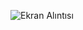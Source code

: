 
![Ekran Alıntısı](https://github.com/erolcum/OOP-Challenges/assets/110387801/d108899a-d8a3-4889-a89f-8400436e15ce)
